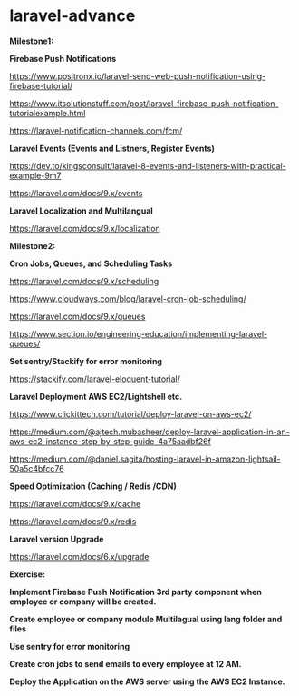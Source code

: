 # laravel-advance


**Milestone1:**

**Firebase Push Notifications**

https://www.positronx.io/laravel-send-web-push-notification-using-firebase-tutorial/

https://www.itsolutionstuff.com/post/laravel-firebase-push-notification-tutorialexample.html

https://laravel-notification-channels.com/fcm/


**Laravel Events (Events and Listners, Register Events)**

https://dev.to/kingsconsult/laravel-8-events-and-listeners-with-practical-example-9m7

https://laravel.com/docs/9.x/events


**Laravel Localization and Multilangual**

https://laravel.com/docs/9.x/localization



**Milestone2:**

**Cron Jobs, Queues, and Scheduling Tasks**

https://laravel.com/docs/9.x/scheduling

https://www.cloudways.com/blog/laravel-cron-job-scheduling/

https://laravel.com/docs/9.x/queues

https://www.section.io/engineering-education/implementing-laravel-queues/

**Set sentry/Stackify for error monitoring**

https://stackify.com/laravel-eloquent-tutorial/


**Laravel Deployment AWS EC2/Lightshell etc.**

https://www.clickittech.com/tutorial/deploy-laravel-on-aws-ec2/

https://medium.com/@ajtech.mubasheer/deploy-laravel-application-in-an-aws-ec2-instance-step-by-step-guide-4a75aadbf26f

https://medium.com/@daniel.sagita/hosting-laravel-in-amazon-lightsail-50a5c4bfcc76


**Speed Optimization (Caching / Redis /CDN)**

https://laravel.com/docs/9.x/cache

https://laravel.com/docs/9.x/redis


**Laravel version Upgrade**

https://laravel.com/docs/6.x/upgrade



**Exercise:**

**Implement Firebase Push Notification 3rd party component when employee or company will be created.**

**Create employee or company module Multilagual using lang folder and files**

**Use sentry for error monitoring**

**Create cron jobs to send emails to every employee at 12 AM.**

**Deploy the Application on the AWS server using the AWS EC2 Instance.**




